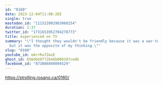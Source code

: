 ```yaml
---
id: "0160"
date: 2023-12-04T11:08:20Z
single: true
mastodon_id: "111522092983060254"
duration: 1:37
twitter_id: "1731653952704278773"
title: experienced on TV
summary: "\"I thought they wouldn't be friendly because it was a war-torn zone,
  but it was the opposite of my thinking.\""
slug: "0160"
youtube_id: eArrRufZwsE
ghost_id: 656dbb9f72b46b000107cedb
facebook_id: "873866840894529"
---
```

https://strolling.rosano.ca/0160/
